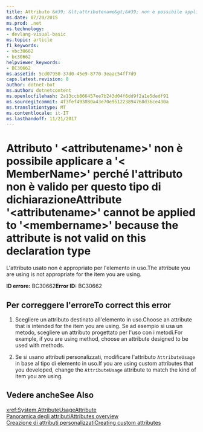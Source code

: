 ```yaml
---
title: Attributo &#39; &lt;attributename&gt;&#39; non è possibile applicare a &#39;&lt; MemberName&gt;&#39; perché l'attributo non è valido per questo tipo di dichiarazione
ms.date: 07/20/2015
ms.prod: .net
ms.technology:
- devlang-visual-basic
ms.topic: article
f1_keywords:
- vbc30662
- bc30662
helpviewer_keywords:
- BC30662
ms.assetid: 5cd07950-37d0-45e9-8770-3eaac54ff7d9
caps.latest.revision: 8
author: dotnet-bot
ms.author: dotnetcontent
ms.openlocfilehash: 2a13ccb866457ee7b243d04f6dd9f2a1e5dedf91
ms.sourcegitcommit: 4f3fef493080a43e70e951223894768d36ce430a
ms.translationtype: MT
ms.contentlocale: it-IT
ms.lasthandoff: 11/21/2017
---
```

# <a name="attribute-39ltattributenamegt39-cannot-be-applied-to-39ltmembernamegt39-because-the-attribute-is-not-valid-on-this-declaration-type"></a><span data-ttu-id="ae9bd-102">Attributo &#39; &lt;attributename&gt;&#39; non è possibile applicare a &#39;&lt; MemberName&gt;&#39; perché l'attributo non è valido per questo tipo di dichiarazione</span><span class="sxs-lookup"><span data-stu-id="ae9bd-102">Attribute &#39;&lt;attributename&gt;&#39; cannot be applied to &#39;&lt;membername&gt;&#39; because the attribute is not valid on this declaration type</span></span>
<span data-ttu-id="ae9bd-103">L'attributo usato non è appropriato per l'elemento in uso.</span><span class="sxs-lookup"><span data-stu-id="ae9bd-103">The attribute you are using is not appropriate for the item you are using.</span></span>  
  
 <span data-ttu-id="ae9bd-104">**ID errore:** BC30662</span><span class="sxs-lookup"><span data-stu-id="ae9bd-104">**Error ID:** BC30662</span></span>  
  
## <a name="to-correct-this-error"></a><span data-ttu-id="ae9bd-105">Per correggere l'errore</span><span class="sxs-lookup"><span data-stu-id="ae9bd-105">To correct this error</span></span>  
  
1.  <span data-ttu-id="ae9bd-106">Scegliere un attributo destinato all'elemento in uso.</span><span class="sxs-lookup"><span data-stu-id="ae9bd-106">Choose an attribute that is intended for the item you are using.</span></span> <span data-ttu-id="ae9bd-107">Se ad esempio si usa un metodo, scegliere un attributo progettato per l'uso con i metodi.</span><span class="sxs-lookup"><span data-stu-id="ae9bd-107">For example, if you are using method, choose an attribute designed to be used with methods.</span></span>  
  
2.  <span data-ttu-id="ae9bd-108">Se si usano attributi personalizzati, modificare l'attributo `AttributeUsage` in base al tipo di elemento in uso.</span><span class="sxs-lookup"><span data-stu-id="ae9bd-108">If you are using custom attributes that you developed, change the `AttributeUsage` attribute to match the kind of item you are using.</span></span>  
  
## <a name="see-also"></a><span data-ttu-id="ae9bd-109">Vedere anche</span><span class="sxs-lookup"><span data-stu-id="ae9bd-109">See Also</span></span>  
 <xref:System.AttributeUsageAttribute>  
 [<span data-ttu-id="ae9bd-110">Panoramica degli attributi</span><span class="sxs-lookup"><span data-stu-id="ae9bd-110">Attributes overview</span></span>](~/docs/visual-basic/programming-guide/concepts/attributes/index.md)  
 [<span data-ttu-id="ae9bd-111">Creazione di attributi personalizzati</span><span class="sxs-lookup"><span data-stu-id="ae9bd-111">Creating custom attributes</span></span>](~/docs/visual-basic/programming-guide/concepts/attributes/creating-custom-attributes.md)
